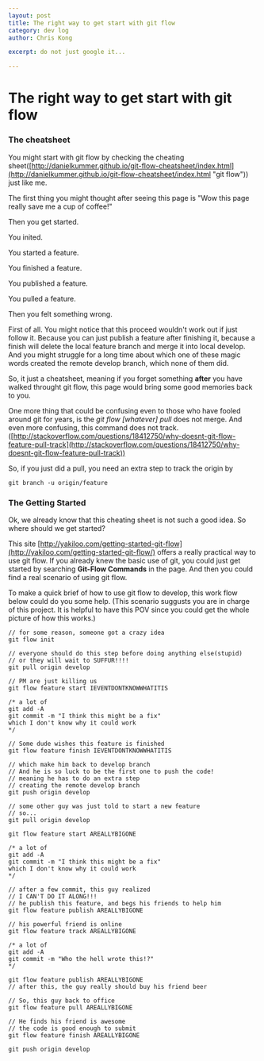 ```yaml
---
layout: post
title: The right way to get start with git flow
category: dev log
author: Chris Kong

excerpt: do not just google it... 

---
```


# The right way to get start with git flow

### The cheatsheet

You might start with git flow by checking the cheating sheet([http://danielkummer.github.io/git-flow-cheatsheet/index.html](http://danielkummer.github.io/git-flow-cheatsheet/index.html "git flow")) just like me.

The first thing you might thought after seeing this page is "Wow this page really save me a cup of coffee!"

Then you get started.

You inited.

You started a feature.

You finished a feature.

You published a feature.

You pulled a feature.

Then you felt something wrong.

First of all. You might notice that this proceed wouldn't work out if just follow it. Because you can just publish a feature after finishing it, because a finish will delete the local feature branch and merge it into local develop. And you might struggle for a long time about which one of these magic words created the remote develop branch, which none of them did.

So, it just a cheatsheet, meaning if you forget something **after** you have walked throught git flow, this page would bring some good memories back to you. 

One more thing that could be confusing even to those who have fooled around git for years, is the *git flow [whatever] pull* does not merge. And even more confusing, this command does not track.([http://stackoverflow.com/questions/18412750/why-doesnt-git-flow-feature-pull-track](http://stackoverflow.com/questions/18412750/why-doesnt-git-flow-feature-pull-track))

So, if you just did a pull, you need an extra step to track the origin by

    git branch -u origin/feature

### The Getting Started

Ok, we already know that this cheating sheet is not such a good idea. So where should we get started?

This site [http://yakiloo.com/getting-started-git-flow](http://yakiloo.com/getting-started-git-flow/) offers a really practical way to use git flow. If you already knew the basic use of git, you could just get started by searching **Git-Flow Commands** in the page. And then you could find a real scenario of using git flow.

To make a quick brief of how to use git flow to develop, this work flow below could do you some help.
(This scenario suggusts you are in charge of this project. It is helpful to have this POV since you could get the whole picture of how this works.)

	// for some reason, someone got a crazy idea
    git flow init 

	// everyone should do this step before doing anything else(stupid)
	// or they will wait to SUFFUR!!!!
	git pull origin develop

	// PM are just killing us
	git flow feature start IEVENTDONTKNOWWHATITIS
	
	/* a lot of 
	git add -A 
	git commit -m "I think this might be a fix"
	which I don't know why it could work
	*/
	
	// Some dude wishes this feature is finished
	git flow feature finish IEVENTDONTKNOWWHATITIS
	
	// which make him back to develop branch
	// And he is so luck to be the first one to push the code!
	// meaning he has to do an extra step
	// creating the remote develop branch
	git push origin develop

	// some other guy was just told to start a new feature
	// so...
	git pull origin develop

	git flow feature start AREALLYBIGONE

	/* a lot of 
	git add -A 
	git commit -m "I think this might be a fix"
	which I don't know why it could work
	*/ 
	
	// after a few commit, this guy realized 
	// I CAN'T DO IT ALONG!!!
	// he publish this feature, and begs his friends to help him
	git flow feature publish AREALLYBIGONE

	// his powerful friend is online
	git flow feature track AREALLYBIGONE

	/* a lot of 
	git add -A 
	git commit -m "Who the hell wrote this!?"
	*/
	
	git flow feature publish AREALLYBIGONE
	// after this, the guy really should buy his friend beer

	// So, this guy back to office
	git flow feature pull AREALLYBIGONE

	// He finds his friend is awesome
	// the code is good enough to submit
	git flow feature finish AREALLYBIGONE

	git push origin develop